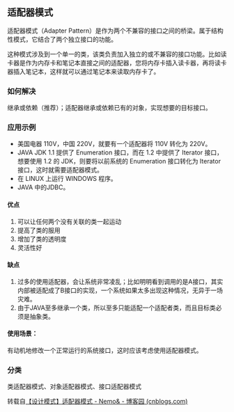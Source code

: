 ## 适配器模式

适配器模式（Adapter Pattern）是作为两个不兼容的接口之间的桥梁。属于结构性模式，它结合了两个独立接口的功能。

这种模式涉及到一个单一的类，该类负责加入独立的或不兼容的接口功能。比如读卡器是作为内存卡和笔记本直接之间的适配器，您将内存卡插入读卡器，再将读卡器插入笔记本，这样就可以通过笔记本来读取内存卡了。

### 如何解决

继承或依赖（推荐）；适配器继承或依赖已有的对象，实现想要的目标接口。

### 应用示例

- 美国电器 110V，中国 220V，就要有一个适配器将 110V 转化为 220V。
- JAVA JDK 1.1 提供了 Enumeration 接口，而在 1.2 中提供了 Iterator 接口，想要使用 1.2 的 JDK，则要将以前系统的 Enumeration 接口转化为 Iterator 接口，这时就需要适配器模式。
- 在 LINUX 上运行 WINDOWS 程序。
- JAVA 中的JDBC。

#### 优点

1. 可以让任何两个没有关联的类一起运动
2. 提高了类的服用
3. 增加了类的透明度
4. 灵活性好

#### 缺点

1. 过多的使用适配器，会让系统非常凌乱；比如明明看到调用的是A接口，其实内部被适配成了B接口的实现，一个系统如果太多出现这种情况，无异于一场灾难。
2. 由于JAVA至多继承一个类，所以至多只能适配一个适配者类，而且目标类必须是抽象类。

#### 使用场景：

有动机地修改一个正常运行的系统接口，这时应该考虑使用适配器模式。

### 分类

类适配器模式、对象适配器模式、接口适配器模式

转载自[【设计模式】适配器模式 - Nemo& - 博客园 (cnblogs.com)](https://www.cnblogs.com/blknemo/p/13257966.html)